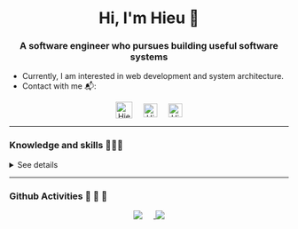 <h1 align="center">Hi, I'm Hieu 👋</h1>
<h3 align="center">A software engineer who pursues building useful software systems</h3>

- Currently, I am interested in web development and system architecture.
- Contact with me :mailbox_with_mail::
<div align="center">
<a href="mailto:hieu.pt183535@gmail.com" style="text-decoration: none !important;">
  <img align="center" alt="Hieu's Gmail" width="30px" src="https://upload.wikimedia.org/wikipedia/commons/thumb/7/7e/Gmail_icon_%282020%29.svg/1280px-Gmail_icon_%282020%29.svg.png" title="Hieu's Gmail"/>
  &nbsp;&nbsp;&nbsp;
</a>

<a href="https://www.facebook.com/me.pthieu" style="text-decoration: none !important;">
  <img align="center" alt="Hieu's Facebook" width="25px" src="https://cdn.icon-icons.com/icons2/2108/PNG/512/facebook_icon_130940.png" title="Hieu's Facebook"/>
  &nbsp;&nbsp;&nbsp;
</a>

<a href="https://www.linkedin.com/in/pthieu2000/" style="text-decoration: none !important;">
  <img align="center" alt="Hieu's Linkedin" width="25px" src="https://cdn3.iconfinder.com/data/icons/inficons/512/linkedin.png" alt="Hieu's Linkedin"/>
</a>

</div>



---
### Knowledge and skills 📖📖📖

<details>
<summary> See details </summary>
- Web development
- Core knowledge: Network, Data Structure & Algorithm, OOP,...
- Front-end: HTML, SASS/CSS, Vanilla Javascript, JQuery, React, Vuejs,...
- Back-end: Node.js, C#, ASP.NET Core, Restful API,...
- Database: MySQL, MariaDB,...
- Other: Redis, AWS,...
- ...

</details>

---

### Github Activities :runner: :runner: :runner:

<div align="center">

<a href="https://github.com/HieuPham2000">
  <img align="top" src="https://github-readme-stats.vercel.app/api/top-langs/?username=HieuPham2000&langs_count=6&layout=donut" style="margin-right: 20px"/>
</a>

<a href="https://github.com/HieuPham2000">
  <img align="top" src="https://github-readme-stats.vercel.app/api?username=HieuPham2000" />
</a>

</div>

